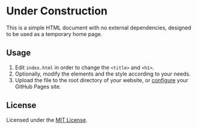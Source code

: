# Under Construction

This is a simple HTML document with no external dependencies, designed to be used as a temporary home page.

## Usage

1. Edit `index.html` in order to change the `<title>` and `<h1>`.
2. Optionally, modify the elements and the style according to your needs.
3. Upload the file to the root directory of your website, or [configure](https://help.github.com/articles/adding-or-removing-a-custom-domain-for-your-github-pages-site/) your GitHub Pages site.

## License

Licensed under the [MIT License](https://opensource.org/licenses/MIT).
